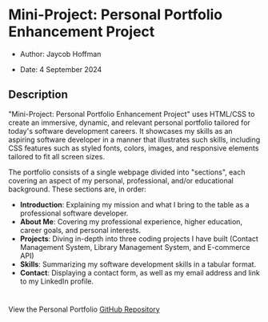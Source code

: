 # Mini-Project: Personal Portfolio Enhancement Project

- Author: Jaycob Hoffman

- Date: 4 September 2024

## Description

"Mini-Project: Personal Portfolio Enhancement Project" uses HTML/CSS to create an immersive, dynamic, and relevant personal portfolio tailored for today's software development careers. It showcases my skills as an aspiring software developer in a manner that illustrates such skills, including CSS features such as styled fonts, colors, images, and responsive elements tailored to fit all screen sizes.

The portfolio consists of a single webpage divided into "sections", each covering an aspect of my personal, professional, and/or educational background. These sections are, in order:

- **Introduction**: Explaining my mission and what I bring to the table as a professional software developer.
- **About Me**: Covering my professional experience, higher education, career goals, and personal interests.
- **Projects**: Diving in-depth into three coding projects I have built (Contact Management System, Library Management System, and E-commerce API)
- **Skills**: Summarizing my software development skills in a tabular format.
- **Contact**: Displaying a contact form, as well as my email address and link to my LinkedIn profile.

#

View the Personal Portfolio [GitHub Repository](https://github.com/JaycobHoffman1/personal-portfolio-enhancement-project)